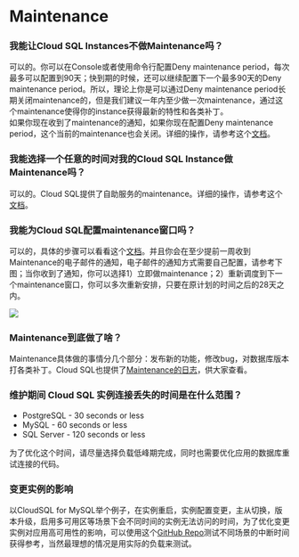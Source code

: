 # Maintenance

### 我能让Cloud SQL Instances不做Maintenance吗？

可以的。你可以在Console或者使用命令行配置Deny maintenance period，每次最多可以配置到90天；快到期的时候，还可以继续配置下一个最多90天的Deny maintenance period。所以，理论上你是可以通过Deny maintenance period长期关闭maintenance的，但是我们建议一年内至少做一次maintenance，通过这个maintenance使得你的instance获得最新的特性和各类补丁。\
如果你现在收到了maintenance的通知，如果你现在配置Deny maintenance period，这个当前的maintenance也会关闭。详细的操作，请参考这个[文档](https://cloud.google.com/sql/docs/mysql/set-maintenance-window#configure-deny-maintenance)。

### 我能选择一个任意的时间对我的Cloud SQL Instance做Maintenance吗？

可以的。Cloud SQL提供了自助服务的maintenance。详细的操作，请参考这个[文档](https://cloud.google.com/sql/docs/mysql/self-service-maintenance)。

### 我能为Cloud SQL配置maintenance窗口吗？

可以的，具体的步骤可以看看这个[文档](https://cloud.google.com/sql/docs/mysql/set-maintenance-window?hl=zh-cn#opt-in)。并且你会在至少提前一周收到Maintenance的电子邮件的通知，电子邮件的通知方式需要自己配置，请参考下图；当你收到了通知，你可以选择1）立即做maintenance；2）重新调度到下一个maintenance窗口，你可以多次重新安排，只要在原计划的时间之后的28天之内。

![](https://lh6.googleusercontent.com/LGSxteOyEnU-2Kfd5v2pYVw4U5CZ6BatFeHle6Hfd6942vncV-KAgGWK9RVa5y1SiT8oy81wtigPiGlp8kL4oJNRrJjl5gNdKV76dbjjHQzyQb\_-byfFjdHfiS81cK1C7m57eIlAtTRKjjDqwocf\_r4dVhz4PYpq4jONTRSi8YdR-\_5MLxT03JYSmajLPvQTEkz0I\_hXMDskKJMUzxs2Ql9-jj49AF116QFC)

### Maintenance到底做了啥？

Maintenance具体做的事情分几个部分：发布新的功能，修改bug，对数据库版本打各类补丁。Cloud SQL也提供了[Maintenance的日志](https://cloud.google.com/sql/maintenance-changelog?hl=zh-cn)，供大家查看。

### 维护期间 Cloud SQL 实例连接丢失的时间是在什么范围？

* PostgreSQL - 30 seconds or less
* MySQL - 60 seconds or less
* SQL Server - 120 seconds or less

为了优化这个时间，请尽量选择负载低峰期完成，同时也需要优化应用的数据库重试连接的代码。

### 变更实例的影响

以CloudSQL for MySQL举个例子，在实例重启，实例配置变更，主从切换，版本升级，启用多可用区等场景下会不同时间的实例无法访问的时间，为了优化变更实例对应用高可用性的影响，可以使用这个[GitHub Repo](https://github.com/hellof20/MySQL\_Interrupt\_Testing)测试不同场景的中断时间获得参考，当然最理想的情况是用实际的负载来测试。
